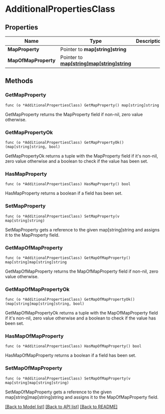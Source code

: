 # AdditionalPropertiesClass

## Properties

Name | Type | Description | Notes
------------ | ------------- | ------------- | -------------
**MapProperty** | Pointer to **map[string]string** |  | [optional] 
**MapOfMapProperty** | Pointer to [**map[string]map[string]string**](map.md) |  | [optional] 

## Methods

### GetMapProperty

`func (o *AdditionalPropertiesClass) GetMapProperty() map[string]string`

GetMapProperty returns the MapProperty field if non-nil, zero value otherwise.

### GetMapPropertyOk

`func (o *AdditionalPropertiesClass) GetMapPropertyOk() (map[string]string, bool)`

GetMapPropertyOk returns a tuple with the MapProperty field if it's non-nil, zero value otherwise
and a boolean to check if the value has been set.

### HasMapProperty

`func (o *AdditionalPropertiesClass) HasMapProperty() bool`

HasMapProperty returns a boolean if a field has been set.

### SetMapProperty

`func (o *AdditionalPropertiesClass) SetMapProperty(v map[string]string)`

SetMapProperty gets a reference to the given map[string]string and assigns it to the MapProperty field.

### GetMapOfMapProperty

`func (o *AdditionalPropertiesClass) GetMapOfMapProperty() map[string]map[string]string`

GetMapOfMapProperty returns the MapOfMapProperty field if non-nil, zero value otherwise.

### GetMapOfMapPropertyOk

`func (o *AdditionalPropertiesClass) GetMapOfMapPropertyOk() (map[string]map[string]string, bool)`

GetMapOfMapPropertyOk returns a tuple with the MapOfMapProperty field if it's non-nil, zero value otherwise
and a boolean to check if the value has been set.

### HasMapOfMapProperty

`func (o *AdditionalPropertiesClass) HasMapOfMapProperty() bool`

HasMapOfMapProperty returns a boolean if a field has been set.

### SetMapOfMapProperty

`func (o *AdditionalPropertiesClass) SetMapOfMapProperty(v map[string]map[string]string)`

SetMapOfMapProperty gets a reference to the given map[string]map[string]string and assigns it to the MapOfMapProperty field.


[[Back to Model list]](../README.md#documentation-for-models) [[Back to API list]](../README.md#documentation-for-api-endpoints) [[Back to README]](../README.md)


